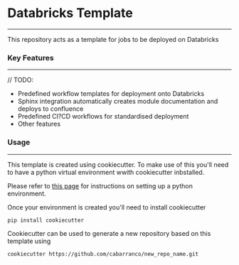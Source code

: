 # Databricks Template
-----

This repository acts as a template for jobs to be deployed on Databricks

### Key Features
----

// TODO:

* Predefined workflow templates for deployment onto Databricks
* Sphinx integration automatically creates module documentation and deploys to confluence
* Predefined CI?CD workflows for standardised deployment
* Other features

### Usage
----

This template is created using cookiecutter. To make use of this you'll need to have a python virtual environment wwith cookiecutter inbstalled.

Please refer to [this page](https://github.com/cabarranco/Lavoro/new/main/AppuntiVari/environments/notes.md) for instructions on setting up a python environment.

Once your environment is created you'll need to install cookiecutter

```{code}
pip install cookiecutter
```

Cookiecutter can be used to generate a new repository based on this template using
```{code}
cookiecutter https://github.com/cabarranco/new_repo_name.git
```
